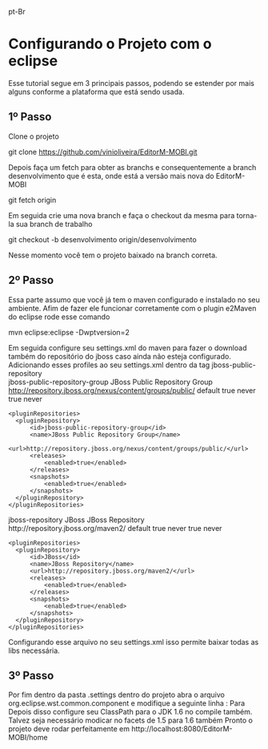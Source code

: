 pt-Br

Configurando o Projeto com o eclipse
===

Esse tutorial segue em 3 principais passos, podendo se estender por mais alguns conforme a plataforma que está sendo usada.



1º Passo 
---------------------------

Clone o projeto 

  git clone https://github.com/vinioliveira/EditorM-MOBI.git

Depois faça um fetch para obter as branchs e consequentemente a branch 
desenvolvimento que é esta, onde está a versão mais nova do EditorM-MOBI

  git fetch origin 

Em seguida crie uma nova branch e faça o checkout da mesma para torna-la 
sua branch de trabalho 
  
  git checkout -b desenvolvimento origin/desenvolvimento 

Nesse momento você tem o projeto baixado na branch correta. 


2º Passo
---------------------------

Essa parte assumo que você já tem o maven configurado e instalado no seu 
ambiente. Afim de fazer ele funcionar corretamente com o plugin e2Maven 
do eclipse rode esse comando 
  
  mvn eclipse:eclipse -Dwptversion=2

Em seguida configure seu settings.xml do maven para fazer o download também do 
repositório do jboss caso ainda não esteja configurado. Adicionando esses profiles
ao seu settings.xml dentro da tag <profiles></profiles>
<xml>
  <profile>
    <id>jboss-public-repository</id>	
    <repositories>
      <repository>
	      <id>jboss-public-repository-group</id>
	      <name>JBoss Public Repository Group</name>
	      <url>http://repository.jboss.org/nexus/content/groups/public/</url>
	      <layout>default</layout>
	      <releases>
		      <enabled>true</enabled>
		      <updatePolicy>never</updatePolicy>
	      </releases>
	      <snapshots>
		      <enabled>true</enabled>
		      <updatePolicy>never</updatePolicy>
	      </snapshots>
      </repository>
    </repositories>

    <pluginRepositories>
      <pluginRepository>
	      <id>jboss-public-repository-group</id>
	      <name>JBoss Public Repository Group</name>
	      <url>http://repository.jboss.org/nexus/content/groups/public/</url>
	      <releases>
		      <enabled>true</enabled>
	      </releases>
	      <snapshots>
		      <enabled>true</enabled>
	      </snapshots>
      </pluginRepository>
    </pluginRepositories>
  </profile>

  <profile>
    <id>jboss-repository</id>	
    <repositories>
      <repository>
	      <id>JBoss</id>
	      <name>JBoss Repository</name>
	      <url>http://repository.jboss.org/maven2/</url>
	      <layout>default</layout>
	      <releases>
		      <enabled>true</enabled>
		      <updatePolicy>never</updatePolicy>
	      </releases>
	      <snapshots>
		      <enabled>true</enabled>
		      <updatePolicy>never</updatePolicy>
	      </snapshots>
      </repository>
    </repositories>

    <pluginRepositories>
      <pluginRepository>
	      <id>JBoss</id>
	      <name>JBoss Repository</name>
	      <url>http://repository.jboss.org/maven2/</url>
	      <releases>
		      <enabled>true</enabled>
	      </releases>
	      <snapshots>
		      <enabled>true</enabled>
	      </snapshots>
      </pluginRepository>
    </pluginRepositories>
  </profile>
</xml>

Configurando esse arquivo no seu settings.xml isso permite baixar todas as libs necessária. 



3º Passo 
---------------------------

Por fim dentro da pasta .settings dentro do projeto abra o arquivo org.eclipse.wst.common.component e modifique a seguinte linha : 
<xml>
  <wb-resource deploy-path="/" source-path="/web"/>
</xml>
Para 
<xml>
  <wb-resource deploy-path="/" source-path="src/main/webapp"/>
</xml>
Depois disso configure seu ClassPath para o JDK 1.6 no compile também. Talvez seja necessário modicar no facets de 1.5 para 1.6 também 
Pronto o projeto deve rodar perfeitamente em http://localhost:8080/EditorM-MOBI/home
